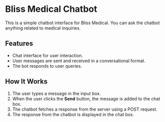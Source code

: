 # Bliss Medical Chatbot

This is a simple chatbot interface for Bliss Medical. You can ask the chatbot anything related to medical inquiries.

## Features

- Chat interface for user interaction.
- User messages are sent and received in a conversational format.
- The bot responds to user queries.

## How It Works

1. The user types a message in the input box.
2. When the user clicks the **Send** button, the message is added to the chat box.
3. The chatbot fetches a response from the server using a POST request.
4. The response from the chatbot is displayed in the chat box.
